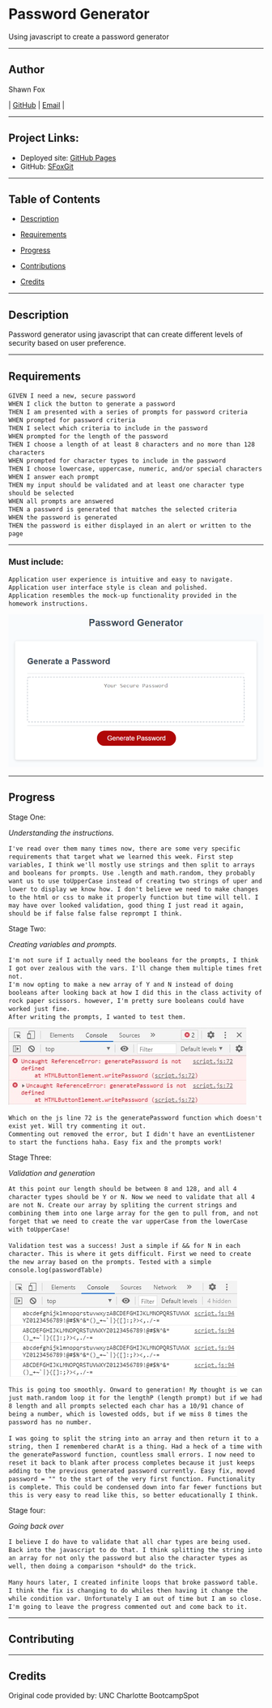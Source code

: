 # Password Generator
Using javascript to create a password generator

---
## Author

Shawn Fox


| [GitHub](https://github.com/SFoxGit) | [Email](sfoxss4@gmail.com) |

---
## Project Links:

- Deployed site: [GitHub Pages]()
- GitHub: [SFoxGit]()

---
## Table of Contents

- [Description](##Description)

- [Requirements](##Requirements)

- [Progress](##Progress)

- [Contributions](##Contributing)

- [Credits](##Credits)

---
## Description

Password generator using javascript that can create different levels of security based on user preference. 

---
## Requirements

    GIVEN I need a new, secure password
    WHEN I click the button to generate a password
    THEN I am presented with a series of prompts for password criteria
    WHEN prompted for password criteria
    THEN I select which criteria to include in the password
    WHEN prompted for the length of the password
    THEN I choose a length of at least 8 characters and no more than 128 characters
    WHEN prompted for character types to include in the password
    THEN I choose lowercase, uppercase, numeric, and/or special characters
    WHEN I answer each prompt
    THEN my input should be validated and at least one character type should be selected
    WHEN all prompts are answered
    THEN a password is generated that matches the selected criteria
    WHEN the password is generated
    THEN the password is either displayed in an alert or written to the page


---
### Must include:

    Application user experience is intuitive and easy to navigate.
    Application user interface style is clean and polished.
    Application resembles the mock-up functionality provided in the homework instructions.
    
![Mock-up](assets/images/mockup.png)

---
## Progress

Stage One: 

*Understanding the instructions.* 

    I've read over them many times now, there are some very specific requirements that target what we learned this week. First step variables, I think we'll mostly use strings and then split to arrays and booleans for prompts. Use .length and math.random, they probably want us to use toUpperCase instead of creating two strings of uper and lower to display we know how. I don't believe we need to make changes to the html or css to make it properly function but time will tell. I may have over looked validation, good thing I just read it again, should be if false false false reprompt I think.

Stage Two:

*Creating variables and prompts.* 

    I'm not sure if I actually need the booleans for the prompts, I think I got over zealous with the vars. I'll change them multiple times fret not.
    I'm now opting to make a new array of Y and N instead of doing booleans after looking back at how I did this in the class activity of rock paper scissors. however, I'm pretty sure booleans could have worked just fine.
    After writing the prompts, I wanted to test them.

![First Test](assets/images/test1.jpg)

    Which on the js line 72 is the generatePassword function which doesn't exist yet. Will try commenting it out.
    Commenting out removed the error, but I didn't have an eventListener to start the functions haha. Easy fix and the prompts work!

Stage Three:

*Validation and generation*

    At this point our length should be between 8 and 128, and all 4 character types should be Y or N. Now we need to validate that all 4 are not N. Create our array by spliting the current strings and combining them into one large array for the gen to pull from, and not forget that we need to create the var upperCase from the lowerCase with toUpperCase!

    Validation test was a success! Just a simple if && for N in each character. This is where it gets difficult. First we need to create the new array based on the prompts. Tested with a simple console.log(passwordTable)

![Second Table](assets/images/test2.jpg)

    This is going too smoothly. Onward to generation! My thought is we can just math.random loop it for the lengthP (length prompt) but if we had 8 length and all prompts selected each char has a 10/91 chance of being a number, which is lowested odds, but if we miss 8 times the password has no number. 

    I was going to split the string into an array and then return it to a string, then I remembered charAt is a thing. Had a heck of a time with the generatePassword function, countless small errors. I now need to reset it back to blank after process completes because it just keeps adding to the previous generated password currently. Easy fix, moved password = "" to the start of the very first function. Functionality is complete. This could be condensed down into far fewer functions but this is very easy to read like this, so better educationally I think.

Stage four:

*Going back over*

    I believe I do have to validate that all char types are being used. Back into the javascript to do that. I think splitting the string into an array for not only the password but also the character types as well, then doing a comparison *should* do the trick. 

    Many hours later, I created infinite loops that broke password table. I think the fix is changing to do whiles then having it change the while condition var. Unfortunately I am out of time but I am so close. I'm going to leave the progress commented out and come back to it.



    

---
## Contributing


---
## Credits

Original code provided by: UNC Charlotte BootcampSpot

